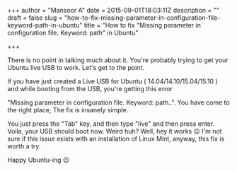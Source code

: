 +++
author = "Mansoor A"
date = 2015-09-01T18:03:11Z
description = ""
draft = false
slug = "how-to-fix-missing-parameter-in-configuration-file-keyword-path-in-ubuntu"
title = "How to fix \"Missing parameter in configuration file. Keyword: path\" in Ubuntu"

+++


There is no point in talking much about it. You're probably trying to get your Ubuntu live USB to work. Let's get to the point.

If you have just created a Live USB for Ubuntu ( 14.04/14.10/15.04/15.10 ) and while booting from the USB, you're getting this error

"Missing parameter in configuration file. Keyword: path..". You have come to the right place, The fix is insanely simple.

You just press the "Tab" key, and then type "live" and then press enter. Voila, your USB should boot now. Weird huh? Well, hey it works 😉 I'm not sure if this issue exists with an installation of Linux Mint, anyway, this fix is worth a try.

Happy Ubuntu-ing 😉

